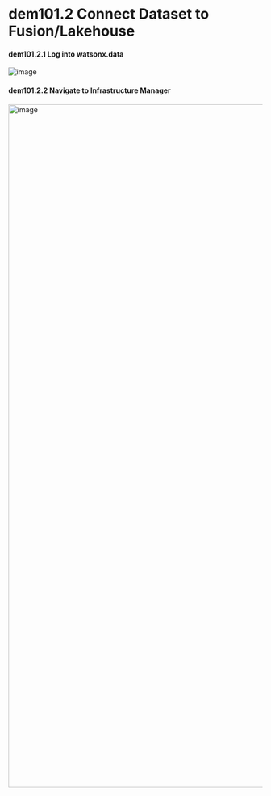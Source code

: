 # dem101.2 Connect Dataset to Fusion/Lakehouse


#### dem101.2.1 Log into watsonx.data

![image](https://github.com/hpdalab/dem101-s4wx-nytaxi/assets/38366661/0b33b950-8e4c-4cd5-994d-1025b852f0a4)

   
#### dem101.2.2 Navigate to Infrastructure Manager

<img width="1354" alt="image" src="https://github.com/hpdalab/dem101-s4wx-nytaxi/assets/38366661/2f98a736-9e12-42c2-80c0-cccbb63b9750">


